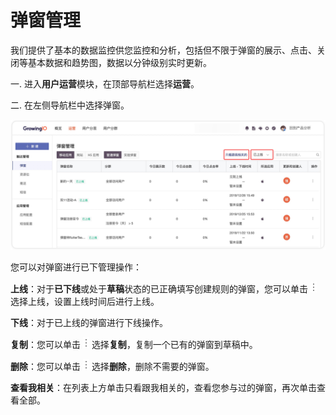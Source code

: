 # 弹窗管理

我们提供了基本的数据监控供您监控和分析，包括但不限于弹窗的展示、点击、关闭等基本数据和趋势图，数据以分钟级别实时更新。

一. 进入**用户运营**模块，在顶部导航栏选择**运营**。

二. 在左侧导航栏中选择弹窗。

![](../../.gitbook/assets/dan-chuang-lie-biao-ye.png)

您可以对弹窗进行已下管理操作：

**上线**：对于**已下线**或处于**草稿**状态的已正确填写创建规则的弹窗，您可以单击 ![](../../.gitbook/assets/kpi-kan-ban-dian-dian-dian.png) 选择上线，设置上线时间后进行上线。

**下线**：对于已上线的弹窗进行下线操作。

**复制**：您可以单击 ![](../../.gitbook/assets/kpi-kan-ban-dian-dian-dian.png) 选择**复制**，复制一个已有的弹窗到草稿中。

**删除**：您可以单击 ![](../../.gitbook/assets/kpi-kan-ban-dian-dian-dian.png) 选择**删除**，删除不需要的弹窗。

**查看我相关**：在列表上方单击只看跟我相关的，查看您参与过的弹窗，再次单击查看全部。

